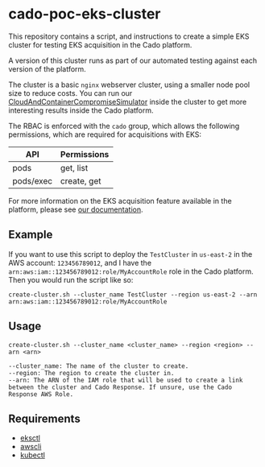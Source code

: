 # cado-poc-eks-cluster

This repository contains a script, and instructions to create a simple EKS cluster for testing EKS acquisition in the Cado platform.

A version of this cluster runs as part of our automated testing against each version of the platform.

The cluster is a basic `nginx` webserver cluster, using a smaller node pool size to reduce costs. You can run our [CloudAndContainerCompromiseSimulator](https://github.com/cado-security/CloudAndContainerCompromiseSimulator) inside the cluster to get more interesting results inside the Cado platform.

The RBAC is enforced with the `cado` group, which allows the following permissions, which are required for acquisitions with EKS:

| API       | Permissions |
|-----------|-------------|
| pods      | get, list   |
| pods/exec | create, get |

For more information on the EKS acquisition feature available in the platform, please see [our documentation](https://docs.cadosecurity.com/cado-response/discovery-import/import/aws/aws-eks).

## Example

If you want to use this script to deploy the `TestCluster` in `us-east-2` in the AWS account: `123456789012`, and I have the `arn:aws:iam::123456789012:role/MyAccountRole` role in the Cado platform. Then you would run the script like so:

`create-cluster.sh --cluster_name TestCluster --region us-east-2 --arn arn:aws:iam::123456789012:role/MyAccountRole`


## Usage
```
create-cluster.sh --cluster_name <cluster_name> --region <region> --arn <arn>

--cluster_name: The name of the cluster to create.
--region: The region to create the cluster in.
--arn: The ARN of the IAM role that will be used to create a link between the cluster and Cado Response. If unsure, use the Cado Response AWS Role.
```


## Requirements

* [eksctl](https://eksctl.io/)
* [awscli](https://aws.amazon.com/cli/)
* [kubectl](https://kubernetes.io/docs/reference/kubectl/)

